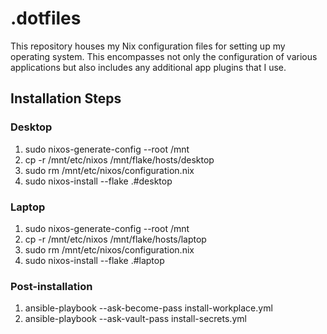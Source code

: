 # .dotfiles

This repository houses my Nix configuration files for setting up my operating system. This encompasses not only the configuration of various applications but also includes any additional app plugins that I use.

## Installation Steps

### Desktop
1. sudo nixos-generate-config --root /mnt
2. cp -r /mnt/etc/nixos /mnt/flake/hosts/desktop
3. sudo rm /mnt/etc/nixos/configuration.nix
4. sudo nixos-install --flake .#desktop

### Laptop
1. sudo nixos-generate-config --root /mnt
2. cp -r /mnt/etc/nixos /mnt/flake/hosts/laptop
3. sudo rm /mnt/etc/nixos/configuration.nix
4. sudo nixos-install --flake .#laptop

### Post-installation
1. ansible-playbook --ask-become-pass install-workplace.yml
2. ansible-playbook --ask-vault-pass install-secrets.yml
